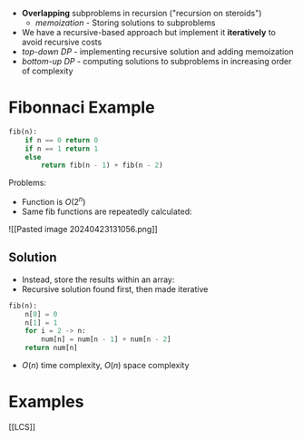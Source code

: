 - **Overlapping** subproblems in recursion ("recursion on steroids")
	- *memoization* - Storing solutions to subproblems
- We have a recursive-based approach but implement it **iteratively** to avoid recursive costs
- *top-down DP* - implementing recursive solution and adding memoization
- *bottom-up DP* - computing solutions to subproblems in increasing order of complexity



# Fibonnaci Example
```python
fib(n):
	if n == 0 return 0
	if n == 1 return 1
	else 
		return fib(n - 1) + fib(n - 2)
```

Problems:
- Function is $O(2^n)$
- Same fib functions are repeatedly calculated:

![[Pasted image 20240423131056.png]]


## Solution
- Instead, store the results within an array:
- Recursive solution found first, then made iterative 

```python
fib(n):
	n[0] = 0
	n[1] = 1
	for i = 2 -> n:
		num[n] = num[n - 1] + num[n - 2]
	return num[n]
```

- $O(n)$ time complexity, $O(n)$ space complexity
# Examples


[[LCS]]